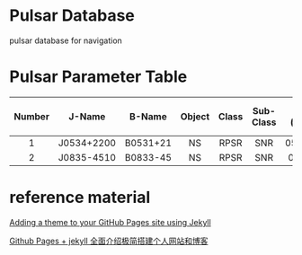 # Pulsar Database
pulsar database for navigation

# Pulsar Parameter Table

|  Number  | J-Name |  B-Name  | Object | Class  | Sub-Class | RA <br /> (hh:mm:ss)  | RA Error <br /> (arcsec) | DEC <br /> (dd:mm:ss) | DEC Error <br /> (arcsec) |
|  :----:  | :----: |  :----:  | :----: | :----: | :----:    |   :----:              | :----:                   | :----:                | :----:                    |
| 1   | J0534+2200  | B0531+21 | NS     | RPSR   | SNR       | 05:34:31.973          | 0.0751                   | +22:00:52.06          | 0.0600
| 2   | J0835-4510  | B0833-45 | NS     | RPSR   | SNR       | 08:35:20.67           | 0.299                    | -45:10:35.7           | 0.299

# reference material
[Adding a theme to your GitHub Pages site using Jekyll](https://docs.github.com/en/pages/setting-up-a-github-pages-site-with-jekyll/adding-a-theme-to-your-github-pages-site-using-jekyll#adding-a-theme)

[Github Pages + jekyll 全面介绍极简搭建个人网站和博客](https://zhuanlan.zhihu.com/p/51240503)

